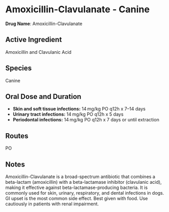 # Amoxicillin-Clavulanate - Canine

**Drug Name**: Amoxicillin-Clavulanate

## Active Ingredient
Amoxicillin and Clavulanic Acid

## Species
Canine

## Oral Dose and Duration
- **Skin and soft tissue infections:** 14 mg/kg PO q12h x 7–14 days  
- **Urinary tract infections:** 14 mg/kg PO q12h x 5 days  
- **Periodontal infections:** 14 mg/kg PO q12h x 7 days or until extraction

## Routes
PO

## Notes
Amoxicillin-Clavulanate is a broad-spectrum antibiotic that combines a beta-lactam (amoxicillin) with a beta-lactamase inhibitor (clavulanic acid), making it effective against beta-lactamase-producing bacteria. It is commonly used for skin, urinary, respiratory, and dental infections in dogs. GI upset is the most common side effect. Best given with food. Use cautiously in patients with renal impairment.

